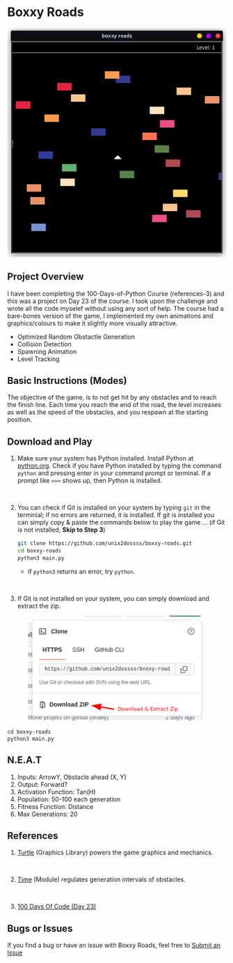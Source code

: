 # Boxxy Roads

<p align="center">
  <img src="readme-images/boxxy-roads-demo.png" alt="Main Menu" width="608">
</p>

## Project Overview

I have been completing the 100-Days-of-Python Course (references-3) and this was a project on Day 23 of the course. I took upon the challenge and wrote all the code myselef without using any sort of help. The course had a bare-bones version of the game, I implemented my own animations and graphics/colours to make it slightly more visually attractive.

* Optimized Random Obstactle Generation
* Collision Detection
* Spawning Animation
* Level Tracking

## Basic Instructions (Modes)

The objective of the game, is to not get hit by any obstacles and to reach the finish line. Each time you reach the end of the road, the level increases as well as the speed of the obstacles, and you respawn at the starting position.

## Download and Play

1. Make sure your system has Python installed. Install Python at [python.org](https://www.python.org/downloads/). Check if you have Python installed by typing the command ```python``` and pressing enter in your command prompt or terminal. If a prompt like ```>>>``` shows up, then Python is installed.
<br>

2. You can check if Git is installed on your system by typing ``git`` in the terminial; if no errors are returned, it is installed. If git is installed you can simply copy & paste the commands below to play the game ... (if Git is not installed, **Skip to Step 3**)

    ```bash
    git clone https://github.com/unix2dossss/boxxy-roads.git
    cd boxxy-roads
    python3 main.py
    ```
    - if ``python3`` returns an error, try ``python``.
<br>

3. If Git is not installed on your system, you can simply download and extract the zip.

<p align="center">
  <img src="readme-images/downloadextractzip.png" alt= "Download/Extract" width="408">
</p>

    cd boxxy-roads
    python3 main.py

## N.E.A.T
1. Inputs: ArrowY, Obstacle ahead (X, Y)
2. Output: Forward?
3. Activation Function: Tan(H) 
4. Population: 50-100 each generation
5. Fitness Function: Distance
6. Max Generations: 20

## References

1. [Turtle](https://docs.python.org/3/library/turtle.html) (Graphics Library) powers the game graphics and mechanics.
<br>

2. [Time](https://docs.python.org/3/library/time.html) (Module) regulates generation intervals of obstacles.
<br>

3. [100 Days Of Code (Day 23)](https://www.udemy.com/course/100-days-of-code/)

## Bugs or Issues

If you find a bug or have an issue with Boxxy Roads, feel free to [Submit an Issue](https://github.com/unix2dossss/boxxy-roads/issues/new)